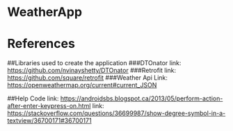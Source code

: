 # WeatherApp
# References
##Libraries used to create the application
###DTOnator
link: https://github.com/nvinayshetty/DTOnator
###Retrofit
link: https://github.com/square/retrofit
###Weather Api
Link: https://openweathermap.org/current#current_JSON

##Help Code
link: https://androidsbs.blogspot.ca/2013/05/perform-action-after-enter-keypress-on.html
link: https://stackoverflow.com/questions/36699987/show-degree-symbol-in-a-textview/36700171#36700171